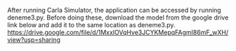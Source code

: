 After running Carla Simulator, the application can be accessed by running deneme3.py. Before doing these, download the model from the google drive link below and add it to the same location as deneme3.py.
https://drive.google.com/file/d/1MxxIOVqHve3JCYKMepqFAgmI86mF_wXH/view?usp=sharing

